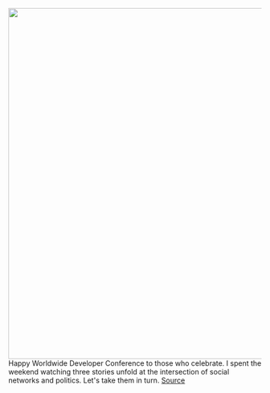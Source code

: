 <img src='https://cdn.vox-cdn.com/thumbor/TDBU3tPUIP7Q4TMX8UhNPUDMWlU=/0x0:2040x1360/1200x800/filters:focal(857x517:1183x843)/cdn.vox-cdn.com/uploads/chorus_image/image/66968969/acastro__171016_1777_0001_v5.0.jpg' width='700px' /><br/>
Happy Worldwide Developer Conference to those who celebrate. I spent the weekend watching three stories unfold at the intersection of social networks and politics. Let's take them in turn.
<a href='https://www.theverge.com/interface/2020/6/23/21299152/trump-facebook-post-removed-tiktok-teens-tulsa-trump-rally-snapchat-filter-apology'> Source <a/>